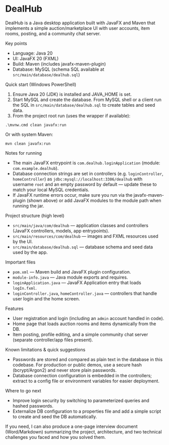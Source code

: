 # DealHub

DealHub is a Java desktop application built with JavaFX and Maven that implements a simple auction/marketplace UI with user accounts, item rooms, posting, and a community chat server.

Key points
- Language: Java 20
- UI: JavaFX 20 (FXML)
- Build: Maven (includes javafx-maven-plugin)
- Database: MySQL (schema SQL available at `src/main/database/dealhub.sql`)

Quick start (Windows PowerShell)
1. Ensure Java 20 (JDK) is installed and JAVA_HOME is set.
2. Start MySQL and create the database. From MySQL shell or a client run the SQL in `src/main/database/dealhub.sql` to create tables and seed data.
3. From the project root run (uses the wrapper if available):

```
.\mvnw.cmd clean javafx:run
```

Or with system Maven:

```
mvn clean javafx:run
```

Notes for running
- The main JavaFX entrypoint is `com.dealhub.loginApplication` (module: `com.example.dealhub`).
- Database connection strings are set in controllers (e.g. `loginController`, `homeController`) as `jdbc:mysql://localhost:3306/dealhub` with username `root` and an empty password by default — update these to match your local MySQL credentials.
- If JavaFX runtime errors occur, make sure you run via the javafx-maven-plugin (shown above) or add JavaFX modules to the module path when running the jar.

Project structure (high level)
- `src/main/java/com/dealhub` — application classes and controllers (JavaFX controllers, models, app entrypoints).
- `src/main/resources/com/dealhub` — images and FXML resources used by the UI.
- `src/main/database/dealhub.sql` — database schema and seed data used by the app.

Important files
- `pom.xml` — Maven build and JavaFX plugin configuration.
- `module-info.java` — Java module exports and requires.
- `loginApplication.java` — JavaFX Application entry that loads `logIn.fxml`.
- `loginController.java`, `homeController.java` — controllers that handle user login and the home screen.

Features
- User registration and login (including an `admin` account handled in code).
- Home page that loads auction rooms and items dynamically from the DB.
- Item posting, profile editing, and a simple community chat server (separate controller/app files present).

Known limitations & quick suggestions
- Passwords are stored and compared as plain text in the database in this codebase. For production or public demos, use a secure hash (bcrypt/Argon2) and never store plain passwords.
- Database connection configuration is embedded in the controllers; extract to a config file or environment variables for easier deployment.

Where to go next
- Improve login security by switching to parameterized queries and hashed passwords.
- Externalize DB configuration to a properties file and add a simple script to create and seed the DB automatically.

If you need, I can also produce a one-page interview document (Word/Markdown) summarizing the project, architecture, and two technical challenges you faced and how you solved them.
